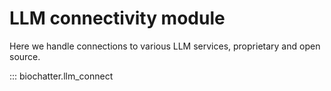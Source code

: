 # LLM connectivity module

Here we handle connections to various LLM services, proprietary and open source.

::: biochatter.llm_connect